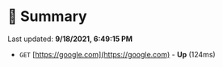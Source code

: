 # 📖 Summary
Last updated: **9/18/2021, 6:49:15 PM**

- `GET` [https://google.com](https://google.com) - **Up** (124ms)
